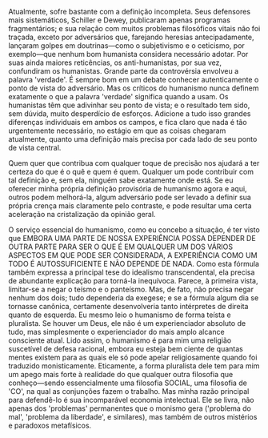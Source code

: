 Atualmente, sofre bastante com a definição incompleta. Seus defensores mais sistemáticos, Schiller e Dewey, publicaram apenas programas fragmentários; e sua relação com muitos problemas filosóficos vitais não foi traçada, exceto por adversários que, farejando heresias antecipadamente, lançaram golpes em doutrinas—como o subjetivismo e o ceticismo, por exemplo—que nenhum bom humanista considera necessário adotar. Por suas ainda maiores reticências, os anti-humanistas, por sua vez, confundiram os humanistas. Grande parte da controvérsia envolveu a palavra 'verdade'. É sempre bom em um debate conhecer autenticamente o ponto de vista do adversário. Mas os críticos do humanismo nunca definem exatamente o que a palavra 'verdade' significa quando a usam. Os humanistas têm que adivinhar seu ponto de vista; e o resultado tem sido, sem dúvida, muito desperdício de esforços. Adicione a tudo isso grandes diferenças individuais em ambos os campos, e fica claro que nada é tão urgentemente necessário, no estágio em que as coisas chegaram atualmente, quanto uma definição mais precisa por cada lado de seu ponto de vista central.

Quem quer que contribua com qualquer toque de precisão nos ajudará a ter certeza do que é o quê e quem é quem. Qualquer um pode contribuir com tal definição e, sem ela, ninguém sabe exatamente onde está. Se eu oferecer minha própria definição provisória de humanismo agora e aqui, outros podem melhorá-la, algum adversário pode ser levado a definir sua própria crença mais claramente pelo contraste, e pode resultar uma certa aceleração na cristalização da opinião geral.

O serviço essencial do humanismo, como eu concebo a situação, é ter visto que EMBORA UMA PARTE DE NOSSA EXPERIÊNCIA POSSA DEPENDER DE OUTRA PARTE PARA SER O QUE É EM QUALQUER UM DOS VÁRIOS ASPECTOS EM QUE PODE SER CONSIDERADA, A EXPERIÊNCIA COMO UM TODO É AUTOSSUFICIENTE E NÃO DEPENDE DE NADA. Como esta fórmula também expressa a principal tese do idealismo transcendental, ela precisa de abundante explicação para torná-la inequívoca. Parece, à primeira vista, limitar-se a negar o teísmo e o panteísmo. Mas, de fato, não precisa negar nenhum dos dois; tudo dependeria da exegese; e se a fórmula algum dia se tornasse canônica, certamente desenvolveria tanto intérpretes de direita quanto de esquerda. Eu mesmo leio o humanismo de forma teísta e pluralista. Se houver um Deus, ele não é um experienciador absoluto de tudo, mas simplesmente o experienciador do mais amplo alcance consciente atual. Lido assim, o humanismo é para mim uma religião suscetível de defesa racional, embora eu esteja bem ciente de quantas mentes existem para as quais ele só pode apelar religiosamente quando foi traduzido monisticamente. Eticamente, a forma pluralista dele tem para mim um apego mais forte à realidade do que qualquer outra filosofia que conheço—sendo essencialmente uma filosofia SOCIAL, uma filosofia de 'CO', na qual as conjunções fazem o trabalho. Mas minha razão principal para defendê-lo é sua incomparável economia intelectual. Ele se livra, não apenas dos 'problemas' permanentes que o monismo gera ('problema do mal', 'problema da liberdade', e similares), mas também de outros mistérios e paradoxos metafísicos.